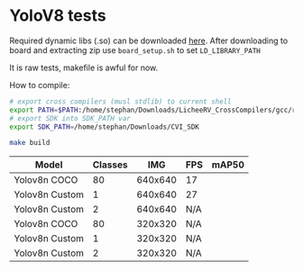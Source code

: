 # YoloV8 tests

Required dynamic libs (.so) can be downloaded [here](https://drive.google.com/file/d/1ZM2aeyJBJViDAIc7k13jI9BEQCafPyvE/view?usp=sharing). After downloading to board and extracting zip use `board_setup.sh` to set `LD_LIBRARY_PATH`

It is raw tests, makefile is awful for now.

How to compile:
```bash
# export cross compilers (musl stdlib) to current shell
export PATH=$PATH:/home/stephan/Downloads/LicheeRV_CrossCompilers/gcc/riscv64-linux-musl-x86_64/bin
# export SDK into SDK_PATH var
export SDK_PATH=/home/stephan/Downloads/CVI_SDK

make build
```


| Model          | Classes | IMG       | FPS | mAP50 |
| ----------     | ----    | ------    | --- | ----- |
| Yolov8n COCO   |  80     | 640x640   | 17  |       |
| Yolov8n Custom |  1      | 640x640   | 27  |       |
| Yolov8n Custom |  2      | 640x640   | N/A |       |
| Yolov8n COCO   |  80     | 320x320   | N/A |       |
| Yolov8n Custom |  1      | 320x320   | N/A |       |
| Yolov8n Custom |  2      | 320x320   | N/A |       |
